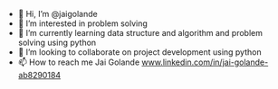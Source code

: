 - 👋 Hi, I’m @jaigolande
- 👀 I’m interested in problem solving 
- 🌱 I’m currently learning data structure and algorithm and problem solving using python 
- 💞️ I’m looking to collaborate on project development using python
- 📫 How to reach me Jai Golande www.linkedin.com/in/jai-golande-ab8290184


<!---
jaigolande/jaigolande is a ✨ special ✨ repository because its `README.md` (this file) appears on your GitHub profile.
You can click the Preview link to take a look at your changes.
--->
